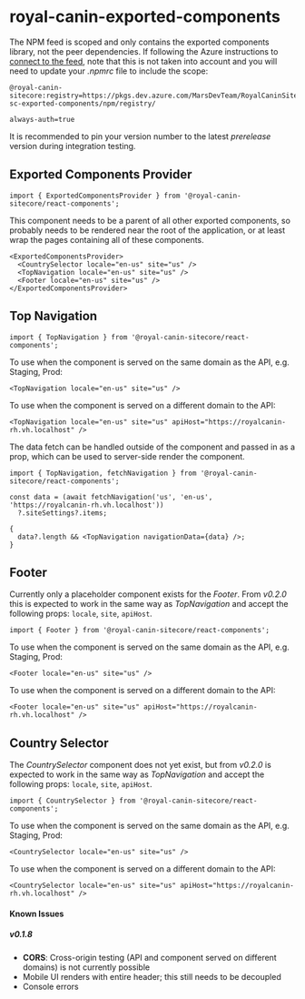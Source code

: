 # royal-canin-exported-components

The NPM feed is scoped and only contains the exported components library, not the peer dependencies. If following the Azure instructions to [connect to the feed](https://dev.azure.com/MarsDevTeam/RoyalCaninSitecore/_artifacts/feed/rc-sc-exported-components/connect/npm), note that this is not taken into account and you will need to update your _.npmrc_ file to include the scope:

```
@royal-canin-sitecore:registry=https://pkgs.dev.azure.com/MarsDevTeam/RoyalCaninSitecore/_packaging/rc-sc-exported-components/npm/registry/

always-auth=true
```

It is recommended to pin your version number to the latest _prerelease_ version during integration testing.

## Exported Components Provider

```tsx
import { ExportedComponentsProvider } from '@royal-canin-sitecore/react-components';
```

This component needs to be a parent of all other exported components, so probably needs to be rendered near the root of the application, or at least wrap the pages containing all of these components.

```tsx
<ExportedComponentsProvider>
  <CountrySelector locale="en-us" site="us" />
  <TopNavigation locale="en-us" site="us" />
  <Footer locale="en-us" site="us" />
</ExportedComponentsProvider>
```

## Top Navigation

```tsx
import { TopNavigation } from '@royal-canin-sitecore/react-components';
```

To use when the component is served on the same domain as the API, e.g. Staging, Prod:

```tsx
<TopNavigation locale="en-us" site="us" />
```

To use when the component is served on a different domain to the API:

```tsx
<TopNavigation locale="en-us" site="us" apiHost="https://royalcanin-rh.vh.localhost" />
```

The data fetch can be handled outside of the component and passed in as a prop, which can be used to server-side render the component.

```tsx
import { TopNavigation, fetchNavigation } from '@royal-canin-sitecore/react-components';

const data = (await fetchNavigation('us', 'en-us', 'https://royalcanin-rh.vh.localhost'))
  ?.siteSettings?.items;

{
  data?.length && <TopNavigation navigationData={data} />;
}
```

## Footer

Currently only a placeholder component exists for the _Footer_. From _v0.2.0_ this is expected to work in the same way as _TopNavigation_ and accept the following props: `locale`, `site`, `apiHost`.

```tsx
import { Footer } from '@royal-canin-sitecore/react-components';
```

To use when the component is served on the same domain as the API, e.g. Staging, Prod:

```tsx
<Footer locale="en-us" site="us" />
```

To use when the component is served on a different domain to the API:

```tsx
<Footer locale="en-us" site="us" apiHost="https://royalcanin-rh.vh.localhost" />
```

## Country Selector

The _CountrySelector_ component does not yet exist, but from _v0.2.0_ is expected to work in the same way as _TopNavigation_ and accept the following props: `locale`, `site`, `apiHost`.

```tsx
import { CountrySelector } from '@royal-canin-sitecore/react-components';
```

To use when the component is served on the same domain as the API, e.g. Staging, Prod:

```tsx
<CountrySelector locale="en-us" site="us" />
```

To use when the component is served on a different domain to the API:

```tsx
<CountrySelector locale="en-us" site="us" apiHost="https://royalcanin-rh.vh.localhost" />
```

#### Known Issues

##### v0.1.8

- **CORS**: Cross-origin testing (API and component served on different domains) is not currently possible
- Mobile UI renders with entire header; this still needs to be decoupled
- Console errors
